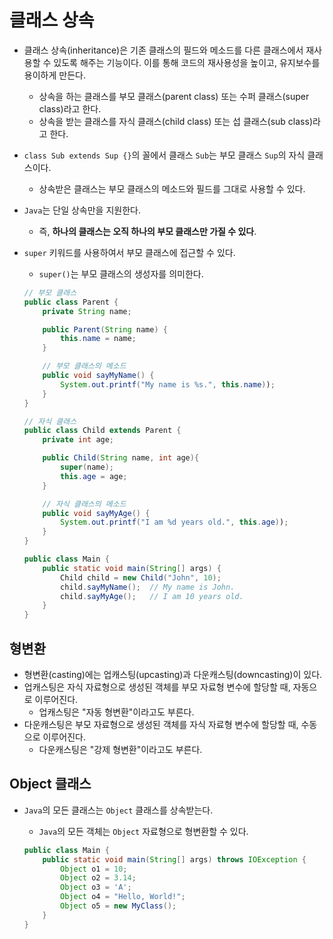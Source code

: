 # 클래스 상속

- 클래스 상속(inheritance)은 기존 클래스의 필드와 메소드를 다른 클래스에서 재사용할 수 있도록 해주는 기능이다. 이를 통해 코드의 재사용성을 높이고, 유지보수를 용이하게 만든다.
  - 상속을 하는 클래스를 부모 클래스(parent class) 또는 수퍼 클래스(super class)라고 한다.
  - 상속을 받는 클래스를 자식 클래스(child class) 또는 섭 클래스(sub class)라고 한다.
- `class Sub extends Sup {}`의 꼴에서 클래스 `Sub`는 부모 클래스 `Sup`의 자식 클래스이다.
  - 상속받은 클래스는 부모 클래스의 메소드와 필드를 그대로 사용할 수 있다.
- `Java`는 단일 상속만을 지원한다.
  - 즉, **하나의 클래스는 오직 하나의 부모 클래스만 가질 수 있다**.
- `super` 키워드를 사용하여서 부모 클래스에 접근할 수 있다.
  - `super()`는 부모 클래스의 생성자를 의미한다.

  ```java
  // 부모 클래스
  public class Parent {
      private String name;

      public Parent(String name) {
          this.name = name;
      }

      // 부모 클래스의 메소드
      public void sayMyName() {
          System.out.printf("My name is %s.", this.name));
      }
  }
  ```

  ```java
  // 자식 클래스
  public class Child extends Parent {
      private int age;

      public Child(String name, int age){
          super(name);
          this.age = age;
      }

      // 자식 클래스의 메소드
      public void sayMyAge() {
          System.out.printf("I am %d years old.", this.age));
      }
  }
  ```

  ```java
  public class Main {
      public static void main(String[] args) {
          Child child = new Child("John", 10);
          child.sayMyName();  // My name is John.
          child.sayMyAge();   // I am 10 years old.
      }
  }
  ```

## 형변환

- 형변환(casting)에는 업캐스팅(upcasting)과 다운캐스팅(downcasting)이 있다.
- 업캐스팅은 자식 자료형으로 생성된 객체를 부모 자료형 변수에 할당할 때, 자동으로 이루어진다.
  - 업캐스팅은 "자동 형변환"이라고도 부른다.
- 다운캐스팅은 부모 자료형으로 생성된 객체를 자식 자료형 변수에 할당할 때, 수동으로 이루어진다.
  - 다운캐스팅은 "강제 형변환"이라고도 부른다.

## Object 클래스

- `Java`의 모든 클래스는 `Object` 클래스를 상속받는다.
  - `Java`의 모든 객체는 `Object` 자료형으로 형변환할 수 있다.

  ```java
  public class Main {
      public static void main(String[] args) throws IOException {
          Object o1 = 10;
          Object o2 = 3.14;
          Object o3 = 'A';
          Object o4 = "Hello, World!";
          Object o5 = new MyClass();
      }
  }
  ```
